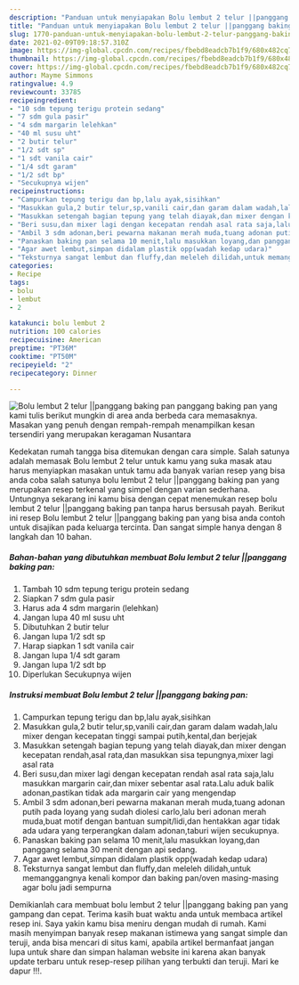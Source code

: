 ```yaml
---
description: "Panduan untuk menyiapakan Bolu lembut 2 telur ||panggang baking pan Homemade"
title: "Panduan untuk menyiapakan Bolu lembut 2 telur ||panggang baking pan Homemade"
slug: 1770-panduan-untuk-menyiapakan-bolu-lembut-2-telur-panggang-baking-pan-homemade
date: 2021-02-09T09:18:57.310Z
image: https://img-global.cpcdn.com/recipes/fbebd8eadcb7b1f9/680x482cq70/bolu-lembut-2-telur-panggang-baking-pan-foto-resep-utama.jpg
thumbnail: https://img-global.cpcdn.com/recipes/fbebd8eadcb7b1f9/680x482cq70/bolu-lembut-2-telur-panggang-baking-pan-foto-resep-utama.jpg
cover: https://img-global.cpcdn.com/recipes/fbebd8eadcb7b1f9/680x482cq70/bolu-lembut-2-telur-panggang-baking-pan-foto-resep-utama.jpg
author: Mayme Simmons
ratingvalue: 4.9
reviewcount: 33785
recipeingredient:
- "10 sdm tepung terigu protein sedang"
- "7 sdm gula pasir"
- "4 sdm margarin lelehkan"
- "40 ml susu uht"
- "2 butir telur"
- "1/2 sdt sp"
- "1 sdt vanila cair"
- "1/4 sdt garam"
- "1/2 sdt bp"
- "Secukupnya wijen"
recipeinstructions:
- "Campurkan tepung terigu dan bp,lalu ayak,sisihkan"
- "Masukkan gula,2 butir telur,sp,vanili cair,dan garam dalam wadah,lalu mixer dengan kecepatan tinggi sampai putih,kental,dan berjejak"
- "Masukkan setengah bagian tepung yang telah diayak,dan mixer dengan kecepatan rendah,asal rata,dan masukkan sisa tepungnya,mixer lagi asal rata"
- "Beri susu,dan mixer lagi dengan kecepatan rendah asal rata saja,lalu masukkan margarin cair,dan mixer sebentar asal rata.Lalu aduk balik adonan,pastikan tidak ada margarin cair yang mengendap"
- "Ambil 3 sdm adonan,beri pewarna makanan merah muda,tuang adonan putih pada loyang yang sudah diolesi carlo,lalu beri adonan merah muda,buat motif dengan bantuan sumpit/lidi,dan hentakkan agar tidak ada udara yang terperangkan dalam adonan,taburi wijen secukupnya."
- "Panaskan baking pan selama 10 menit,lalu masukkan loyang,dan panggang selama 30 menit dengan api sedang."
- "Agar awet lembut,simpan didalam plastik opp(wadah kedap udara)"
- "Teksturnya sangat lembut dan fluffy,dan meleleh dilidah,untuk memanggangnya kenali kompor dan baking pan/oven masing-masing agar bolu jadi sempurna"
categories:
- Recipe
tags:
- bolu
- lembut
- 2

katakunci: bolu lembut 2 
nutrition: 100 calories
recipecuisine: American
preptime: "PT36M"
cooktime: "PT50M"
recipeyield: "2"
recipecategory: Dinner

---
```



![Bolu lembut 2 telur ||panggang baking pan](https://img-global.cpcdn.com/recipes/fbebd8eadcb7b1f9/680x482cq70/bolu-lembut-2-telur-panggang-baking-pan-foto-resep-utama.jpg)
panggang baking pan yang kami tulis berikut mungkin di area anda berbeda cara memasaknya. Masakan yang penuh dengan rempah-rempah menampilkan kesan tersendiri yang merupakan keragaman Nusantara

Kedekatan rumah tangga bisa ditemukan dengan cara simple. Salah satunya adalah memasak Bolu lembut 2 telur 
untuk kamu yang suka masak atau harus menyiapkan masakan untuk tamu ada banyak varian resep yang bisa anda coba salah satunya bolu lembut 2 telur ||panggang baking pan yang merupakan resep terkenal yang simpel dengan varian sederhana. Untungnya sekarang ini kamu bisa dengan cepat menemukan resep bolu lembut 2 telur ||panggang baking pan tanpa harus bersusah payah.
Berikut ini resep Bolu lembut 2 telur ||panggang baking pan yang bisa anda contoh untuk disajikan pada keluarga tercinta. Dan sangat simple hanya dengan 8 langkah dan 10 bahan.


<!--inarticleads1-->

##### Bahan-bahan yang dibutuhkan membuat Bolu lembut 2 telur ||panggang baking pan:

1. Tambah 10 sdm tepung terigu protein sedang
1. Siapkan 7 sdm gula pasir
1. Harus ada 4 sdm margarin (lelehkan)
1. Jangan lupa 40 ml susu uht
1. Dibutuhkan 2 butir telur
1. Jangan lupa 1/2 sdt sp
1. Harap siapkan 1 sdt vanila cair
1. Jangan lupa 1/4 sdt garam
1. Jangan lupa 1/2 sdt bp
1. Diperlukan Secukupnya wijen




<!--inarticleads2-->

##### Instruksi membuat  Bolu lembut 2 telur ||panggang baking pan:

1. Campurkan tepung terigu dan bp,lalu ayak,sisihkan
1. Masukkan gula,2 butir telur,sp,vanili cair,dan garam dalam wadah,lalu mixer dengan kecepatan tinggi sampai putih,kental,dan berjejak
1. Masukkan setengah bagian tepung yang telah diayak,dan mixer dengan kecepatan rendah,asal rata,dan masukkan sisa tepungnya,mixer lagi asal rata
1. Beri susu,dan mixer lagi dengan kecepatan rendah asal rata saja,lalu masukkan margarin cair,dan mixer sebentar asal rata.Lalu aduk balik adonan,pastikan tidak ada margarin cair yang mengendap
1. Ambil 3 sdm adonan,beri pewarna makanan merah muda,tuang adonan putih pada loyang yang sudah diolesi carlo,lalu beri adonan merah muda,buat motif dengan bantuan sumpit/lidi,dan hentakkan agar tidak ada udara yang terperangkan dalam adonan,taburi wijen secukupnya.
1. Panaskan baking pan selama 10 menit,lalu masukkan loyang,dan panggang selama 30 menit dengan api sedang.
1. Agar awet lembut,simpan didalam plastik opp(wadah kedap udara)
1. Teksturnya sangat lembut dan fluffy,dan meleleh dilidah,untuk memanggangnya kenali kompor dan baking pan/oven masing-masing agar bolu jadi sempurna




Demikianlah cara membuat bolu lembut 2 telur ||panggang baking pan yang gampang dan cepat. Terima kasih buat waktu anda untuk membaca artikel resep ini. Saya yakin kamu bisa meniru dengan mudah di rumah. Kami masih menyimpan banyak resep makanan istimewa yang sangat simple dan teruji, anda bisa mencari di situs kami, apabila artikel bermanfaat jangan lupa untuk share dan simpan halaman website ini karena akan banyak update terbaru untuk resep-resep pilihan yang terbukti dan teruji. Mari ke dapur !!!. 
